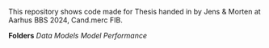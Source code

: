 This repository shows code made for Thesis handed in by Jens & Morten at Aarhus BBS 2024, Cand.merc FIB.

**Folders**
_Data_
_Models_
_Model Performance_
